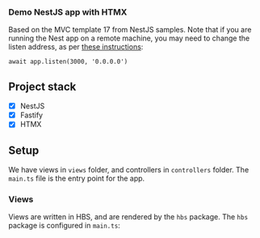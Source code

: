 ### Demo NestJS app with HTMX

Based on the MVC template 17 from NestJS samples.
Note that if you are running the Nest app on a remote machine, you may need to change the listen address, as per [these instructions](https://docs.nestjs.com/techniques/performance#adapter):

`await app.listen(3000, '0.0.0.0')`

## Project stack
- [x] NestJS
- [x] Fastify
- [x] HTMX

## Setup
We have views in `views` folder, and controllers in `controllers` folder. The `main.ts` file is the entry point for the app.

### Views
Views are written in HBS, and are rendered by the `hbs` package. The `hbs` package is configured in `main.ts`:


